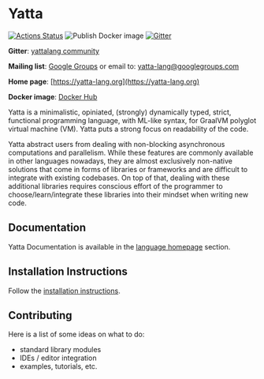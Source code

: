 # Yatta

[![Actions Status](https://github.com/yatta-lang/yatta/workflows/Release/badge.svg)](https://github.com/yatta-lang/yatta/actions)
![Publish Docker image](https://github.com/yatta-lang/yatta/workflows/Publish%20Docker%20image/badge.svg)
[![Gitter](https://badges.gitter.im/yattalang/community.svg)](https://gitter.im/yattalang/community?utm_source=badge&utm_medium=badge&utm_campaign=pr-badge)

**Gitter**: [yattalang community](https://gitter.im/yattalang/community)

**Mailing list**: [Google Groups](https://groups.google.com/forum/#!forum/yatta-lang) or email to: yatta-lang@googlegroups.com

**Home page**: [https://yatta-lang.org](https://yatta-lang.org)

**Docker image**: [Docker Hub](https://hub.docker.com/r/akovari/yatta)

Yatta is a minimalistic, opiniated, (strongly) dynamically typed, strict, functional programming language, with ML-like syntax, for GraalVM polyglot virtual machine (VM). Yatta puts a strong focus on readability of the code.

Yatta abstract users from dealing with non-blocking asynchronous computations and parallelism. While these features are commonly available in other languages nowadays, they are almost exclusively non-native solutions that come in forms of libraries or frameworks and are difficult to integrate with existing codebases. On top of that, dealing with these additional libraries requires conscious effort of the programmer to choose/learn/integrate these libraries into their mindset when writing new code.

## Documentation
Yatta Documentation is available in the [language homepage](https://yatta-lang.org/docs/) section.

## Installation Instructions
Follow the [installation instructions](https://yatta-lang.org/docs/installation/).

## Contributing
Here is a list of some ideas on what to do:

- standard library modules
- IDEs / editor integration
- examples, tutorials, etc.
